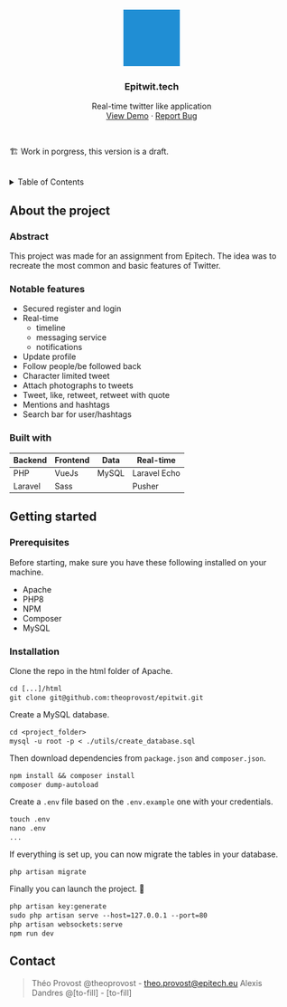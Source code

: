 <br>
<p align="center">
  <a href="https://github.com/othneildrew/Best-README-Template">
    <img src="utils/twit.svg" alt="Epitwit logo" width="100" height="100" style="filter: invert(54%) sepia(63%) saturate(1131%) hue-rotate(174deg) brightness(88%) contrast(87%);">
  </a>

  <h3 align="center">Epitwit.tech</h3>

  <p align="center">
    Real-time twitter like application
    <br />
    <a href="https://epitwit.tech/">View Demo</a>
    ·
    <a href="https://github.com/theoprovost/epitwit/issues">Report Bug</a>
  </p>
</p>
<br>

<p>🏗 Work in porgress, this version is a draft.</p>
<br>

<details>
  <summary>Table of Contents</summary>
  <ol>
    <li>
      <a href="#about-the-project">About The Project</a>
      <ul>
        <li><a href="#">Abstract</a></li>
        <li><a href="#">Notable features</a></li>
        <li><a href="#">Built with</a></li>
      </ul>
    </li>
    <li>
      <a href="#getting-started">Getting Started</a>
      <ul>
        <li><a href="#prerequisites">Prerequisites</a></li>
        <li><a href="#installation">Installation</a></li>
      </ul>
    </li>
    <li><a href="#contact">Contact</a></li>
  </ol>
</details>

## About the project
### Abstract
This project was made for an assignment from Epitech. The idea was to recreate the most common and basic features of Twitter.

### Notable features
- Secured register and login
- Real-time
  - timeline
  - messaging service
  - notifications
- Update profile
- Follow people/be followed back
- Character limited tweet
- Attach photographs to tweets
- Tweet, like, retweet, retweet with quote
- Mentions and hashtags
- Search bar for user/hashtags

### Built with
|Backend|Frontend|Data|Real-time|
|---|---|---|---|
|PHP|VueJs|MySQL|Laravel Echo
|Laravel|Sass||Pusher

## Getting started

### Prerequisites
Before starting, make sure you have these following installed on your machine.
- Apache
- PHP8
- NPM
- Composer
- MySQL

### Installation
Clone the repo in the html folder of Apache.
```
cd [...]/html
git clone git@github.com:theoprovost/epitwit.git
```
Create a MySQL database.
```
cd <project_folder>
mysql -u root -p < ./utils/create_database.sql
```
Then download dependencies from `package.json` and `composer.json`.
```
npm install && composer install
composer dump-autoload
```
Create a `.env` file based on the `.env.example` one with your credentials.
```
touch .env
nano .env
...
```
If everything is set up, you can now migrate the tables in your database.
```
php artisan migrate
```
Finally you can launch the project.  🚀
```
php artisan key:generate
sudo php artisan serve --host=127.0.0.1 --port=80
php artisan websockets:serve
npm run dev
```

## Contact
> Théo Provost @theoprovost - theo.provost@epitech.eu
> Alexis Dandres @\[to-fill] - \[to-fill]
